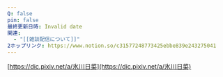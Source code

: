 ```yaml
---
Q: false
pin: false
最終更新日時: Invalid date
関連:
  - "[[雑談配信について]]"
2ホップリンク: https://www.notion.so/c31577248773425ebbe839e243275041
---
```

  

  

[https://dic.pixiv.net/a/氷川日菜](https://dic.pixiv.net/a/氷川日菜)